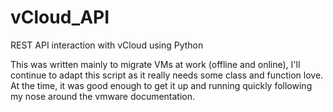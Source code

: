 # vCloud_API
REST API interaction with vCloud using Python

This was written mainly to migrate VMs at work (offline and online), I'll continue to adapt this script as it really needs some class and function love. At the time, it was good enough to get it up and running quickly following my nose around the vmware documentation.
